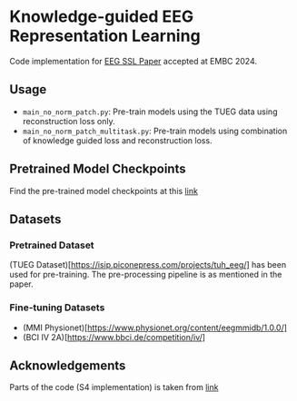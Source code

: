 # Knowledge-guided EEG Representation Learning
Code implementation for [EEG SSL Paper](https://arxiv.org/abs/2403.03222) accepted at EMBC 2024.

## Usage
- ```main_no_norm_patch.py```: Pre-train models using the TUEG data using reconstruction loss only.
- ```main_no_norm_patch_multitask.py```: Pre-train models using combination of knowledge guided loss and reconstruction loss.

## Pretrained Model Checkpoints
Find the pre-trained model checkpoints at this [link](https://drive.google.com/drive/folders/1k7tcnVaZELQMGu1uYtcDgJBwFQNLkUtn?usp=drive_link)

## Datasets
### Pretrained Dataset
(TUEG Dataset)[https://isip.piconepress.com/projects/tuh_eeg/] has been used for pre-training. The pre-processing pipeline is as mentioned in the paper.
### Fine-tuning Datasets
- (MMI Physionet)[https://www.physionet.org/content/eegmmidb/1.0.0/]
- (BCI IV 2A)[https://www.bbci.de/competition/iv/]
## Acknowledgements
Parts of the code (S4 implementation) is taken from [link](https://github.com/state-spaces/s4)
